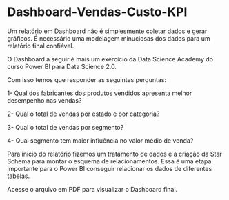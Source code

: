 # Dashboard-Vendas-Custo-KPI

Um relatório em Dashboard não é simplesmente coletar dados e gerar gráficos. É necessário 
uma modelagem minuciosas dos dados para um relatório final confiável. 

O Dashboard a seguir é mais um exercício da Data Science Academy do 
curso Power BI para Data Science 2.0.

Com isso temos que responder as seguintes perguntas:

1- Qual dos fabricantes dos produtos vendidos apresenta melhor desempenho nas vendas?

2- Qual o total de vendas por estado e por categoria?

3- Qual o total de vendas por segmento? 

4- Qual segmento tem maior influência no valor médio de venda?

Para inicio do relatório fizemos um tratamento de dados e a
criação da Star Schema para montar o esquema de relacionamentos. Essa é uma etapa 
importante para o Power BI conseguir relacionar os dados de diferentes tabelas.

Acesse o arquivo em PDF para visualizar o Dashboard final.

